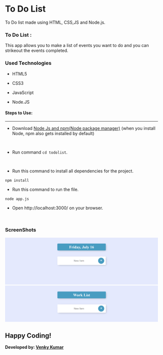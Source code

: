 <h1>To Do List</h1>

<p>To Do list made using HTML, CSS,JS and Node.js.</p>

### To Do List :

<p>This app allows you to make a list of events you want to do and you can strikeout the events completed.</p>

<h3>Used Technologies</h3>

- HTML5

- CSS3

- JavaScript

- Node.JS

#### Steps to Use:

---
* Download [Node Js and npm(Node package manager)](https://nodejs.org/en/) (when you install Node, npm also gets installed by default)
<br/>

* Run command `cd todolist`.
<br/>

* Run this command to install all dependencies for the project.

```
npm install
```
* Run this command to run the file.

```
node app.js
```
* Open http://localhost:3000/ on your browser.
<br/>

<h3>ScreenShots</h3>
<img src="images/main.PNG"/>

<img src="images/work.PNG"/>

## Happy Coding!

<strong>Developed by: <a href="https://github.com/BoddepallyVenkatesh06">Venky Kumar</a>